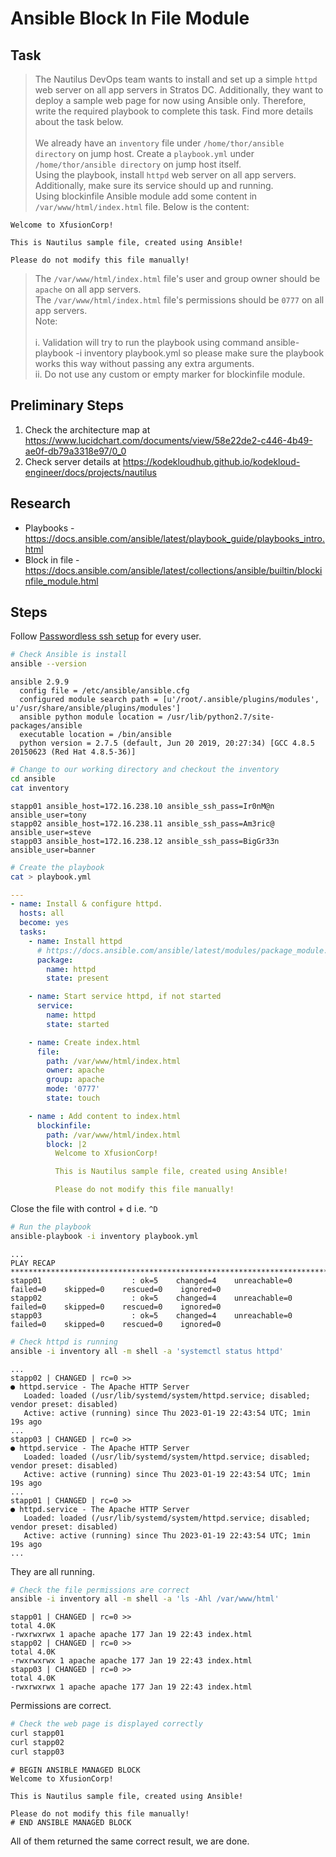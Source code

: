 # Ansible Block In File Module

## Task

> The Nautilus DevOps team wants to install and set up a simple `httpd` web server on all app servers in Stratos DC. Additionally, they want to deploy a sample web page for now using Ansible only. Therefore, write the required playbook to complete this task. Find more details about the task below.<br><br>We already have an `inventory` file under `/home/thor/ansible directory` on jump host. Create a `playbook.yml` under `/home/thor/ansible directory` on jump host itself.<br>Using the playbook, install `httpd` web server on all app servers. Additionally, make sure its service should up and running.<br>Using blockinfile Ansible module add some content in `/var/www/html/index.html` file. Below is the content:

```
Welcome to XfusionCorp!

This is Nautilus sample file, created using Ansible!

Please do not modify this file manually!
```

> The `/var/www/html/index.html` file's user and group owner should be `apache` on all app servers.<br>The `/var/www/html/index.html` file's permissions should be `0777` on all app servers.<br>Note:<br><br>i. Validation will try to run the playbook using command ansible-playbook -i inventory playbook.yml so please make sure the playbook works this way without passing any extra arguments.<br>ii. Do not use any custom or empty marker for blockinfile module.

## Preliminary Steps

1. Check the architecture map at https://www.lucidchart.com/documents/view/58e22de2-c446-4b49-ae0f-db79a3318e97/0_0
2. Check server details at https://kodekloudhub.github.io/kodekloud-engineer/docs/projects/nautilus

## Research

* Playbooks - https://docs.ansible.com/ansible/latest/playbook_guide/playbooks_intro.html
* Block in file - https://docs.ansible.com/ansible/latest/collections/ansible/builtin/blockinfile_module.html
## Steps

Follow [Passwordless ssh setup](networking/passwordless-ssh-access.md) for every user.

```bash
# Check Ansible is install
ansible --version
```

```
ansible 2.9.9
  config file = /etc/ansible/ansible.cfg
  configured module search path = [u'/root/.ansible/plugins/modules', u'/usr/share/ansible/plugins/modules']
  ansible python module location = /usr/lib/python2.7/site-packages/ansible
  executable location = /bin/ansible
  python version = 2.7.5 (default, Jun 20 2019, 20:27:34) [GCC 4.8.5 20150623 (Red Hat 4.8.5-36)]
```

```bash
# Change to our working directory and checkout the inventory
cd ansible
cat inventory
```

```
stapp01 ansible_host=172.16.238.10 ansible_ssh_pass=Ir0nM@n ansible_user=tony
stapp02 ansible_host=172.16.238.11 ansible_ssh_pass=Am3ric@ ansible_user=steve
stapp03 ansible_host=172.16.238.12 ansible_ssh_pass=BigGr33n ansible_user=banner
```

```bash
# Create the playbook
cat > playbook.yml
```

```yaml
---
- name: Install & configure httpd.
  hosts: all
  become: yes
  tasks:
    - name: Install httpd
      # https://docs.ansible.com/ansible/latest/modules/package_module.html
      package:
        name: httpd
        state: present

    - name: Start service httpd, if not started
      service:
        name: httpd
        state: started

    - name: Create index.html
      file:
        path: /var/www/html/index.html
        owner: apache
        group: apache
        mode: '0777'
        state: touch

    - name : Add content to index.html
      blockinfile:
        path: /var/www/html/index.html
        block: |2
          Welcome to XfusionCorp!

          This is Nautilus sample file, created using Ansible!

          Please do not modify this file manually!
```

Close the file with control + d i.e. `^D`

```bash
# Run the playbook
ansible-playbook -i inventory playbook.yml
```

```
...
PLAY RECAP ***********************************************************************
stapp01                    : ok=5    changed=4    unreachable=0    failed=0    skipped=0    rescued=0    ignored=0   
stapp02                    : ok=5    changed=4    unreachable=0    failed=0    skipped=0    rescued=0    ignored=0   
stapp03                    : ok=5    changed=4    unreachable=0    failed=0    skipped=0    rescued=0    ignored=0 
```

```bash
# Check httpd is running
ansible -i inventory all -m shell -a 'systemctl status httpd'
```

```
...
stapp02 | CHANGED | rc=0 >>
● httpd.service - The Apache HTTP Server
   Loaded: loaded (/usr/lib/systemd/system/httpd.service; disabled; vendor preset: disabled)
   Active: active (running) since Thu 2023-01-19 22:43:54 UTC; 1min 19s ago
...
stapp03 | CHANGED | rc=0 >>
● httpd.service - The Apache HTTP Server
   Loaded: loaded (/usr/lib/systemd/system/httpd.service; disabled; vendor preset: disabled)
   Active: active (running) since Thu 2023-01-19 22:43:54 UTC; 1min 19s ago
...
stapp01 | CHANGED | rc=0 >>
● httpd.service - The Apache HTTP Server
   Loaded: loaded (/usr/lib/systemd/system/httpd.service; disabled; vendor preset: disabled)
   Active: active (running) since Thu 2023-01-19 22:43:54 UTC; 1min 19s ago
...
```

They are all running.

```bash
# Check the file permissions are correct
ansible -i inventory all -m shell -a 'ls -Ahl /var/www/html'
```

```
stapp01 | CHANGED | rc=0 >>
total 4.0K
-rwxrwxrwx 1 apache apache 177 Jan 19 22:43 index.html
stapp02 | CHANGED | rc=0 >>
total 4.0K
-rwxrwxrwx 1 apache apache 177 Jan 19 22:43 index.html
stapp03 | CHANGED | rc=0 >>
total 4.0K
-rwxrwxrwx 1 apache apache 177 Jan 19 22:43 index.html
```

Permissions are correct.


```bash
# Check the web page is displayed correctly
curl stapp01
curl stapp02
curl stapp03
```

```
# BEGIN ANSIBLE MANAGED BLOCK
Welcome to XfusionCorp!

This is Nautilus sample file, created using Ansible!

Please do not modify this file manually!
# END ANSIBLE MANAGED BLOCK
```

All of them returned the same correct result, we are done.